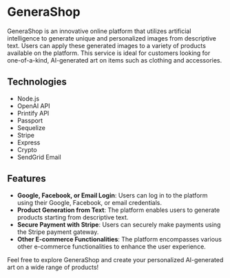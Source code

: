 # GeneraShop

GeneraShop is an innovative online platform that utilizes artificial intelligence to generate unique and personalized images from descriptive text. Users can apply these generated images to a variety of products available on the platform. This service is ideal for customers looking for one-of-a-kind, AI-generated art on items such as clothing and accessories.

## Technologies

- Node.js
- OpenAI API
- Printify API
- Passport
- Sequelize
- Stripe
- Express
- Crypto
- SendGrid Email

## Features

- **Google, Facebook, or Email Login**: Users can log in to the platform using their Google, Facebook, or email credentials.
- **Product Generation from Text**: The platform enables users to generate products starting from descriptive text.
- **Secure Payment with Stripe**: Users can securely make payments using the Stripe payment gateway.
- **Other E-commerce Functionalities**: The platform encompasses various other e-commerce functionalities to enhance the user experience.

Feel free to explore GeneraShop and create your personalized AI-generated art on a wide range of products!
